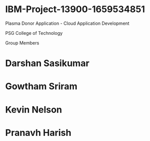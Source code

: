 # IBM-Project-13900-1659534851

Plasma Donor Application - Cloud Application Development

PSG College of Technology

Group Members
# Darshan Sasikumar
# Gowtham Sriram
# Kevin Nelson
# Pranavh Harish
